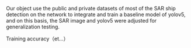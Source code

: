 <p>
   Our object use the public and private datasets of most of the SAR ship detection on the network to integrate and train a baseline model of yolov5, and on this basis,    the SAR image and yolov5 were adjusted for generalization testing.
</p>
<p>
   Training accuracy（et...）
